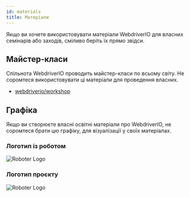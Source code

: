 ```yaml
---
id: materials
title: Матеріали
---
```


Якщо ви хочете використовувати матеріали WebdriverIO для власних семінарів або заходів, сміливо беріть їх прямо звідси.

## Майстер-класи

Спільнота WebdriverIO проводить майстер-класи по всьому світу. Не соромтеся використовувати ці матеріали для проведення власних.

- [webdriverio/workshop](https://github.com/webdriverio/workshop)

## Графіка

Якщо ви створюєте власні освітні матеріали про WebdriverIO, не соромтеся брати цю графіку, для візуалізації у своїх матеріалах.

### Логотип із роботом

![Roboter Logo](/img/materials/robot.svg "Roboter Logo")

### Логотип проєкту

![Roboter Logo](/img/materials/logo.svg "Project Logo")
